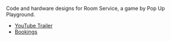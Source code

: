 Code and hardware designs for Room Service, a game by Pop Up Playground.

- [YouTube Trailer](https://www.youtube.com/watch?v=t-5_sdyJ_b8)
- [Bookings](http://elsewhererooms.com/bookings/)
